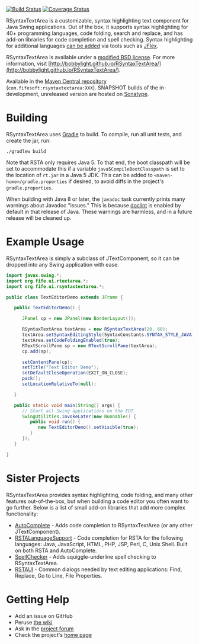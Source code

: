[![Build Status](https://travis-ci.org/bobbylight/RSyntaxTextArea.svg?branch=master)](https://travis-ci.org/bobbylight/RSyntaxTextArea)
[![Coverage Status](https://coveralls.io/repos/bobbylight/RSyntaxTextArea/badge.svg)](https://coveralls.io/r/bobbylight/RSyntaxTextArea)

RSyntaxTextArea is a customizable, syntax highlighting text component for Java Swing applications.  Out of
the box, it supports syntax highlighting for 40+ programming languages, code folding, search and replace,
and has add-on libraries for code completion and spell checking.  Syntax highlighting for additional languages
[can be added](https://github.com/bobbylight/RSyntaxTextArea/wiki) via tools such as [JFlex](http://jflex.de).

RSyntaxTextArea is available under a [modified BSD license](https://github.com/bobbylight/RSyntaxTextArea/blob/master/src/main/dist/RSyntaxTextArea.License.txt).
For more information, visit [http://bobbylight.github.io/RSyntaxTextArea/](http://bobbylight.github.io/RSyntaxTextArea/).

Available in the [Maven Central repository](http://search.maven.org/#search%7Cga%7C1%7Crsyntaxtextarea%20jar) (`com.fifesoft:rsyntaxtextarea:XXX`).
SNAPSHOT builds of the in-development, unreleased version are hosted on [Sonatype](https://oss.sonatype.org/content/repositories/snapshots/com/fifesoft/rsyntaxtextarea/).

# Building

RSyntaxTextArea uses [Gradle](http://gradle.org/) to build.  To compile, run
all unit tests, and create the jar, run:

    ./gradlew build

Note that RSTA only requires Java 5.  To that end, the boot classpath will be set to accommodate
this if a variable `java5CompileBootClasspath` is set to the location of `rt.jar` in a Java 5 JDK.
This can be added to `<maven-home>/gradle.properties` if desired, to avoid diffs in the project's
`gradle.properties`.

When building with Java 8 or later, the `javadoc` task currently prints many warnings about Javadoc
"issues."  This is because
[doclint](http://blog.joda.org/2014/02/turning-off-doclint-in-jdk-8-javadoc.html)
is enabled by default in that release of Java.  These warnings are harmless, and in a future
release will be cleaned up.

# Example Usage

RSyntaxTextArea is simply a subclass of JTextComponent, so it can be dropped into any Swing application with ease.

```java
import javax.swing.*;
import org.fife.ui.rtextarea.*;
import org.fife.ui.rsyntaxtextarea.*;

public class TextEditorDemo extends JFrame {

   public TextEditorDemo() {

      JPanel cp = new JPanel(new BorderLayout());

      RSyntaxTextArea textArea = new RSyntaxTextArea(20, 60);
      textArea.setSyntaxEditingStyle(SyntaxConstants.SYNTAX_STYLE_JAVA);
      textArea.setCodeFoldingEnabled(true);
      RTextScrollPane sp = new RTextScrollPane(textArea);
      cp.add(sp);

      setContentPane(cp);
      setTitle("Text Editor Demo");
      setDefaultCloseOperation(EXIT_ON_CLOSE);
      pack();
      setLocationRelativeTo(null);

   }

   public static void main(String[] args) {
      // Start all Swing applications on the EDT.
      SwingUtilities.invokeLater(new Runnable() {
         public void run() {
            new TextEditorDemo().setVisible(true);
         }
      });
   }

}
```
# Sister Projects

RSyntaxTextArea provides syntax highlighting, code folding, and many other features out-of-the-box, but when building a code editor you often want to go further.  Below is a list of small add-on libraries that add more complex functionality:

* [AutoComplete](https://github.com/bobbylight/AutoComplete) - Adds code completion to RSyntaxTextArea (or any other JTextComponent).
* [RSTALanguageSupport](https://github.com/bobbylight/RSTALanguageSupport) - Code completion for RSTA for the following languages: Java, JavaScript, HTML, PHP, JSP, Perl, C, Unix Shell.  Built on both RSTA and AutoComplete.
* [SpellChecker](https://github.com/bobbylight/SpellChecker) - Adds squiggle-underline spell checking to RSyntaxTextArea.
* [RSTAUI](https://github.com/bobbylight/RSTAUI) - Common dialogs needed by text editing applications: Find, Replace, Go to Line, File Properties.

# Getting Help

* Add an issue on GitHub
* Peruse [the wiki](https://github.com/bobbylight/RSyntaxTextArea/wiki)
* Ask in the [project forum](http://fifesoft.com/forum/)
* Check the project's [home page](http://bobbylight.github.io/RSyntaxTextArea/)

